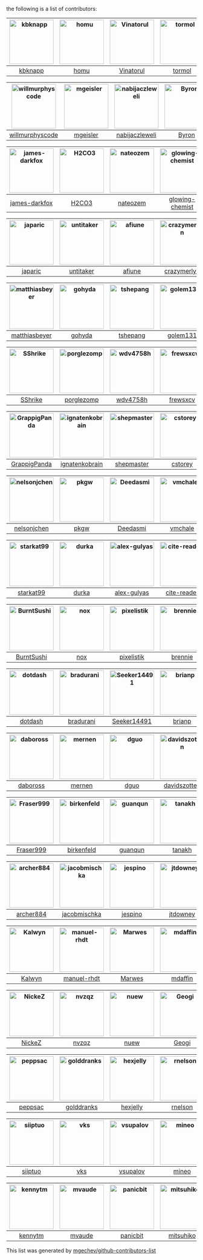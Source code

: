 the following is a list of contributors:


[<img alt="kbknapp" src="https://avatars1.githubusercontent.com/u/6942134?v=4&s=117" width="117">](https://github.com/kbknapp) |[<img alt="homu" src="https://avatars1.githubusercontent.com/u/10212162?v=4&s=117" width="117">](https://github.com/homu) |[<img alt="Vinatorul" src="https://avatars1.githubusercontent.com/u/6770624?v=4&s=117" width="117">](https://github.com/Vinatorul) |[<img alt="tormol" src="https://avatars3.githubusercontent.com/u/10460821?v=4&s=117" width="117">](https://github.com/tormol) |[<img alt="little-dude" src="https://avatars2.githubusercontent.com/u/6646324?v=4&s=117" width="117">](https://github.com/little-dude) |[<img alt="sru" src="https://avatars3.githubusercontent.com/u/2485892?v=4&s=117" width="117">](https://github.com/sru) |
:---: |:---: |:---: |:---: |:---: |:---: |
[kbknapp](https://github.com/kbknapp) |[homu](https://github.com/homu) |[Vinatorul](https://github.com/Vinatorul) |[tormol](https://github.com/tormol) |[little-dude](https://github.com/little-dude) |[sru](https://github.com/sru) |

[<img alt="willmurphyscode" src="https://avatars3.githubusercontent.com/u/12529630?v=4&s=117" width="117">](https://github.com/willmurphyscode) |[<img alt="mgeisler" src="https://avatars0.githubusercontent.com/u/89623?v=4&s=117" width="117">](https://github.com/mgeisler) |[<img alt="nabijaczleweli" src="https://avatars3.githubusercontent.com/u/6709544?v=4&s=117" width="117">](https://github.com/nabijaczleweli) |[<img alt="Byron" src="https://avatars2.githubusercontent.com/u/63622?v=4&s=117" width="117">](https://github.com/Byron) |[<img alt="hgrecco" src="https://avatars0.githubusercontent.com/u/278566?v=4&s=117" width="117">](https://github.com/hgrecco) |[<img alt="bluejekyll" src="https://avatars3.githubusercontent.com/u/986845?v=4&s=117" width="117">](https://github.com/bluejekyll) |
:---: |:---: |:---: |:---: |:---: |:---: |
[willmurphyscode](https://github.com/willmurphyscode) |[mgeisler](https://github.com/mgeisler) |[nabijaczleweli](https://github.com/nabijaczleweli) |[Byron](https://github.com/Byron) |[hgrecco](https://github.com/hgrecco) |[bluejekyll](https://github.com/bluejekyll) |

[<img alt="james-darkfox" src="https://avatars3.githubusercontent.com/u/637155?v=4&s=117" width="117">](https://github.com/james-darkfox) |[<img alt="H2CO3" src="https://avatars2.githubusercontent.com/u/742370?v=4&s=117" width="117">](https://github.com/H2CO3) |[<img alt="nateozem" src="https://avatars2.githubusercontent.com/u/22719441?v=4&s=117" width="117">](https://github.com/nateozem) |[<img alt="glowing-chemist" src="https://avatars0.githubusercontent.com/u/17074682?v=4&s=117" width="117">](https://github.com/glowing-chemist) |[<img alt="Arnavion" src="https://avatars2.githubusercontent.com/u/1096010?v=4&s=117" width="117">](https://github.com/Arnavion) |[<img alt="rtaycher" src="https://avatars0.githubusercontent.com/u/324733?v=4&s=117" width="117">](https://github.com/rtaycher) |
:---: |:---: |:---: |:---: |:---: |:---: |
[james-darkfox](https://github.com/james-darkfox) |[H2CO3](https://github.com/H2CO3) |[nateozem](https://github.com/nateozem) |[glowing-chemist](https://github.com/glowing-chemist) |[Arnavion](https://github.com/Arnavion) |[rtaycher](https://github.com/rtaycher) |

[<img alt="japaric" src="https://avatars3.githubusercontent.com/u/5018213?v=4&s=117" width="117">](https://github.com/japaric) |[<img alt="untitaker" src="https://avatars0.githubusercontent.com/u/837573?v=4&s=117" width="117">](https://github.com/untitaker) |[<img alt="afiune" src="https://avatars0.githubusercontent.com/u/5712253?v=4&s=117" width="117">](https://github.com/afiune) |[<img alt="crazymerlyn" src="https://avatars1.githubusercontent.com/u/6919679?v=4&s=117" width="117">](https://github.com/crazymerlyn) |[<img alt="SuperFluffy" src="https://avatars0.githubusercontent.com/u/701177?v=4&s=117" width="117">](https://github.com/SuperFluffy) |[<img alt="malbarbo" src="https://avatars3.githubusercontent.com/u/1678126?v=4&s=117" width="117">](https://github.com/malbarbo) |
:---: |:---: |:---: |:---: |:---: |:---: |
[japaric](https://github.com/japaric) |[untitaker](https://github.com/untitaker) |[afiune](https://github.com/afiune) |[crazymerlyn](https://github.com/crazymerlyn) |[SuperFluffy](https://github.com/SuperFluffy) |[malbarbo](https://github.com/malbarbo) |

[<img alt="matthiasbeyer" src="https://avatars0.githubusercontent.com/u/427866?v=4&s=117" width="117">](https://github.com/matthiasbeyer) |[<img alt="gohyda" src="https://avatars3.githubusercontent.com/u/10263838?v=4&s=117" width="117">](https://github.com/gohyda) |[<img alt="tshepang" src="https://avatars0.githubusercontent.com/u/588486?v=4&s=117" width="117">](https://github.com/tshepang) |[<img alt="golem131" src="https://avatars3.githubusercontent.com/u/2429587?v=4&s=117" width="117">](https://github.com/golem131) |[<img alt="jimmycuadra" src="https://avatars2.githubusercontent.com/u/122457?v=4&s=117" width="117">](https://github.com/jimmycuadra) |[<img alt="Nemo157" src="https://avatars1.githubusercontent.com/u/81079?v=4&s=117" width="117">](https://github.com/Nemo157) |
:---: |:---: |:---: |:---: |:---: |:---: |
[matthiasbeyer](https://github.com/matthiasbeyer) |[gohyda](https://github.com/gohyda) |[tshepang](https://github.com/tshepang) |[golem131](https://github.com/golem131) |[jimmycuadra](https://github.com/jimmycuadra) |[Nemo157](https://github.com/Nemo157) |

[<img alt="SShrike" src="https://avatars1.githubusercontent.com/u/4061736?v=4&s=117" width="117">](https://github.com/SShrike) |[<img alt="porglezomp" src="https://avatars1.githubusercontent.com/u/1690225?v=4&s=117" width="117">](https://github.com/porglezomp) |[<img alt="wdv4758h" src="https://avatars1.githubusercontent.com/u/2716047?v=4&s=117" width="117">](https://github.com/wdv4758h) |[<img alt="frewsxcv" src="https://avatars2.githubusercontent.com/u/416575?v=4&s=117" width="117">](https://github.com/frewsxcv) |[<img alt="hoodie" src="https://avatars1.githubusercontent.com/u/260370?v=4&s=117" width="117">](https://github.com/hoodie) |[<img alt="huonw" src="https://avatars1.githubusercontent.com/u/1203825?v=4&s=117" width="117">](https://github.com/huonw) |
:---: |:---: |:---: |:---: |:---: |:---: |
[SShrike](https://github.com/SShrike) |[porglezomp](https://github.com/porglezomp) |[wdv4758h](https://github.com/wdv4758h) |[frewsxcv](https://github.com/frewsxcv) |[hoodie](https://github.com/hoodie) |[huonw](https://github.com/huonw) |

[<img alt="GrappigPanda" src="https://avatars0.githubusercontent.com/u/2055372?v=4&s=117" width="117">](https://github.com/GrappigPanda) |[<img alt="ignatenkobrain" src="https://avatars1.githubusercontent.com/u/2866862?v=4&s=117" width="117">](https://github.com/ignatenkobrain) |[<img alt="shepmaster" src="https://avatars0.githubusercontent.com/u/174509?v=4&s=117" width="117">](https://github.com/shepmaster) |[<img alt="cstorey" src="https://avatars3.githubusercontent.com/u/743059?v=4&s=117" width="117">](https://github.com/cstorey) |[<img alt="kieraneglin" src="https://avatars0.githubusercontent.com/u/569917?v=4&s=117" width="117">](https://github.com/kieraneglin) |[<img alt="musoke" src="https://avatars0.githubusercontent.com/u/16665084?v=4&s=117" width="117">](https://github.com/musoke) |
:---: |:---: |:---: |:---: |:---: |:---: |
[GrappigPanda](https://github.com/GrappigPanda) |[ignatenkobrain](https://github.com/ignatenkobrain) |[shepmaster](https://github.com/shepmaster) |[cstorey](https://github.com/cstorey) |[kieraneglin](https://github.com/kieraneglin) |[musoke](https://github.com/musoke) |

[<img alt="nelsonjchen" src="https://avatars1.githubusercontent.com/u/5363?v=4&s=117" width="117">](https://github.com/nelsonjchen) |[<img alt="pkgw" src="https://avatars0.githubusercontent.com/u/59598?v=4&s=117" width="117">](https://github.com/pkgw) |[<img alt="Deedasmi" src="https://avatars0.githubusercontent.com/u/5093293?v=4&s=117" width="117">](https://github.com/Deedasmi) |[<img alt="vmchale" src="https://avatars1.githubusercontent.com/u/13259982?v=4&s=117" width="117">](https://github.com/vmchale) |[<img alt="messense" src="https://avatars0.githubusercontent.com/u/1556054?v=4&s=117" width="117">](https://github.com/messense) |[<img alt="Keats" src="https://avatars2.githubusercontent.com/u/680355?v=4&s=117" width="117">](https://github.com/Keats) |
:---: |:---: |:---: |:---: |:---: |:---: |
[nelsonjchen](https://github.com/nelsonjchen) |[pkgw](https://github.com/pkgw) |[Deedasmi](https://github.com/Deedasmi) |[vmchale](https://github.com/vmchale) |[messense](https://github.com/messense) |[Keats](https://github.com/Keats) |

[<img alt="starkat99" src="https://avatars1.githubusercontent.com/u/8295111?v=4&s=117" width="117">](https://github.com/starkat99) |[<img alt="durka" src="https://avatars3.githubusercontent.com/u/47007?v=4&s=117" width="117">](https://github.com/durka) |[<img alt="alex-gulyas" src="https://avatars0.githubusercontent.com/u/8698329?v=4&s=117" width="117">](https://github.com/alex-gulyas) |[<img alt="cite-reader" src="https://avatars1.githubusercontent.com/u/4196987?v=4&s=117" width="117">](https://github.com/cite-reader) |[<img alt="alexbool" src="https://avatars3.githubusercontent.com/u/1283792?v=4&s=117" width="117">](https://github.com/alexbool) |[<img alt="AluisioASG" src="https://avatars2.githubusercontent.com/u/1904165?v=4&s=117" width="117">](https://github.com/AluisioASG) |
:---: |:---: |:---: |:---: |:---: |:---: |
[starkat99](https://github.com/starkat99) |[durka](https://github.com/durka) |[alex-gulyas](https://github.com/alex-gulyas) |[cite-reader](https://github.com/cite-reader) |[alexbool](https://github.com/alexbool) |[AluisioASG](https://github.com/AluisioASG) |

[<img alt="BurntSushi" src="https://avatars3.githubusercontent.com/u/456674?v=4&s=117" width="117">](https://github.com/BurntSushi) |[<img alt="nox" src="https://avatars0.githubusercontent.com/u/123095?v=4&s=117" width="117">](https://github.com/nox) |[<img alt="pixelistik" src="https://avatars1.githubusercontent.com/u/170929?v=4&s=117" width="117">](https://github.com/pixelistik) |[<img alt="brennie" src="https://avatars3.githubusercontent.com/u/156585?v=4&s=117" width="117">](https://github.com/brennie) |[<img alt="ogham" src="https://avatars3.githubusercontent.com/u/503760?v=4&s=117" width="117">](https://github.com/ogham) |[<img alt="Bilalh" src="https://avatars0.githubusercontent.com/u/171602?v=4&s=117" width="117">](https://github.com/Bilalh) |
:---: |:---: |:---: |:---: |:---: |:---: |
[BurntSushi](https://github.com/BurntSushi) |[nox](https://github.com/nox) |[pixelistik](https://github.com/pixelistik) |[brennie](https://github.com/brennie) |[ogham](https://github.com/ogham) |[Bilalh](https://github.com/Bilalh) |

[<img alt="dotdash" src="https://avatars1.githubusercontent.com/u/230962?v=4&s=117" width="117">](https://github.com/dotdash) |[<img alt="bradurani" src="https://avatars0.githubusercontent.com/u/4195952?v=4&s=117" width="117">](https://github.com/bradurani) |[<img alt="Seeker14491" src="https://avatars2.githubusercontent.com/u/6490497?v=4&s=117" width="117">](https://github.com/Seeker14491) |[<img alt="brianp" src="https://avatars1.githubusercontent.com/u/179134?v=4&s=117" width="117">](https://github.com/brianp) |[<img alt="casey" src="https://avatars2.githubusercontent.com/u/1945?v=4&s=117" width="117">](https://github.com/casey) |[<img alt="volks73" src="https://avatars1.githubusercontent.com/u/1915469?v=4&s=117" width="117">](https://github.com/volks73) |
:---: |:---: |:---: |:---: |:---: |:---: |
[dotdash](https://github.com/dotdash) |[bradurani](https://github.com/bradurani) |[Seeker14491](https://github.com/Seeker14491) |[brianp](https://github.com/brianp) |[casey](https://github.com/casey) |[volks73](https://github.com/volks73) |

[<img alt="daboross" src="https://avatars1.githubusercontent.com/u/1152146?v=4&s=117" width="117">](https://github.com/daboross) |[<img alt="mernen" src="https://avatars0.githubusercontent.com/u/6412?v=4&s=117" width="117">](https://github.com/mernen) |[<img alt="dguo" src="https://avatars0.githubusercontent.com/u/2763135?v=4&s=117" width="117">](https://github.com/dguo) |[<img alt="davidszotten" src="https://avatars3.githubusercontent.com/u/412005?v=4&s=117" width="117">](https://github.com/davidszotten) |[<img alt="drusellers" src="https://avatars1.githubusercontent.com/u/63355?v=4&s=117" width="117">](https://github.com/drusellers) |[<img alt="eddyb" src="https://avatars2.githubusercontent.com/u/77424?v=4&s=117" width="117">](https://github.com/eddyb) |
:---: |:---: |:---: |:---: |:---: |:---: |
[daboross](https://github.com/daboross) |[mernen](https://github.com/mernen) |[dguo](https://github.com/dguo) |[davidszotten](https://github.com/davidszotten) |[drusellers](https://github.com/drusellers) |[eddyb](https://github.com/eddyb) |

[<img alt="Fraser999" src="https://avatars3.githubusercontent.com/u/190532?v=4&s=117" width="117">](https://github.com/Fraser999) |[<img alt="birkenfeld" src="https://avatars0.githubusercontent.com/u/144359?v=4&s=117" width="117">](https://github.com/birkenfeld) |[<img alt="guanqun" src="https://avatars0.githubusercontent.com/u/53862?v=4&s=117" width="117">](https://github.com/guanqun) |[<img alt="tanakh" src="https://avatars2.githubusercontent.com/u/109069?v=4&s=117" width="117">](https://github.com/tanakh) |[<img alt="SirVer" src="https://avatars0.githubusercontent.com/u/140115?v=4&s=117" width="117">](https://github.com/SirVer) |[<img alt="idmit" src="https://avatars1.githubusercontent.com/u/2546728?v=4&s=117" width="117">](https://github.com/idmit) |
:---: |:---: |:---: |:---: |:---: |:---: |
[Fraser999](https://github.com/Fraser999) |[birkenfeld](https://github.com/birkenfeld) |[guanqun](https://github.com/guanqun) |[tanakh](https://github.com/tanakh) |[SirVer](https://github.com/SirVer) |[idmit](https://github.com/idmit) |

[<img alt="archer884" src="https://avatars1.githubusercontent.com/u/679494?v=4&s=117" width="117">](https://github.com/archer884) |[<img alt="jacobmischka" src="https://avatars1.githubusercontent.com/u/3939997?v=4&s=117" width="117">](https://github.com/jacobmischka) |[<img alt="jespino" src="https://avatars0.githubusercontent.com/u/290303?v=4&s=117" width="117">](https://github.com/jespino) |[<img alt="jtdowney" src="https://avatars1.githubusercontent.com/u/44654?v=4&s=117" width="117">](https://github.com/jtdowney) |[<img alt="andete" src="https://avatars2.githubusercontent.com/u/689017?v=4&s=117" width="117">](https://github.com/andete) |[<img alt="joshtriplett" src="https://avatars2.githubusercontent.com/u/162737?v=4&s=117" width="117">](https://github.com/joshtriplett) |
:---: |:---: |:---: |:---: |:---: |:---: |
[archer884](https://github.com/archer884) |[jacobmischka](https://github.com/jacobmischka) |[jespino](https://github.com/jespino) |[jtdowney](https://github.com/jtdowney) |[andete](https://github.com/andete) |[joshtriplett](https://github.com/joshtriplett) |

[<img alt="Kalwyn" src="https://avatars3.githubusercontent.com/u/22778640?v=4&s=117" width="117">](https://github.com/Kalwyn) |[<img alt="manuel-rhdt" src="https://avatars1.githubusercontent.com/u/3199013?v=4&s=117" width="117">](https://github.com/manuel-rhdt) |[<img alt="Marwes" src="https://avatars3.githubusercontent.com/u/957312?v=4&s=117" width="117">](https://github.com/Marwes) |[<img alt="mdaffin" src="https://avatars1.githubusercontent.com/u/171232?v=4&s=117" width="117">](https://github.com/mdaffin) |[<img alt="iliekturtles" src="https://avatars3.githubusercontent.com/u/5081378?v=4&s=117" width="117">](https://github.com/iliekturtles) |[<img alt="nicompte" src="https://avatars2.githubusercontent.com/u/439369?v=4&s=117" width="117">](https://github.com/nicompte) |
:---: |:---: |:---: |:---: |:---: |:---: |
[Kalwyn](https://github.com/Kalwyn) |[manuel-rhdt](https://github.com/manuel-rhdt) |[Marwes](https://github.com/Marwes) |[mdaffin](https://github.com/mdaffin) |[iliekturtles](https://github.com/iliekturtles) |[nicompte](https://github.com/nicompte) |

[<img alt="NickeZ" src="https://avatars2.githubusercontent.com/u/492753?v=4&s=117" width="117">](https://github.com/NickeZ) |[<img alt="nvzqz" src="https://avatars0.githubusercontent.com/u/10367662?v=4&s=117" width="117">](https://github.com/nvzqz) |[<img alt="nuew" src="https://avatars2.githubusercontent.com/u/26099511?v=4&s=117" width="117">](https://github.com/nuew) |[<img alt="Geogi" src="https://avatars1.githubusercontent.com/u/1818316?v=4&s=117" width="117">](https://github.com/Geogi) |[<img alt="flying-sheep" src="https://avatars0.githubusercontent.com/u/291575?v=4&s=117" width="117">](https://github.com/flying-sheep) |[<img alt="Phlosioneer" src="https://avatars2.githubusercontent.com/u/4657718?v=4&s=117" width="117">](https://github.com/Phlosioneer) |
:---: |:---: |:---: |:---: |:---: |:---: |
[NickeZ](https://github.com/NickeZ) |[nvzqz](https://github.com/nvzqz) |[nuew](https://github.com/nuew) |[Geogi](https://github.com/Geogi) |[flying-sheep](https://github.com/flying-sheep) |[Phlosioneer](https://github.com/Phlosioneer) |

[<img alt="peppsac" src="https://avatars3.githubusercontent.com/u/2198295?v=4&s=117" width="117">](https://github.com/peppsac) |[<img alt="golddranks" src="https://avatars1.githubusercontent.com/u/2675542?v=4&s=117" width="117">](https://github.com/golddranks) |[<img alt="hexjelly" src="https://avatars0.githubusercontent.com/u/435283?v=4&s=117" width="117">](https://github.com/hexjelly) |[<img alt="rnelson" src="https://avatars3.githubusercontent.com/u/118361?v=4&s=117" width="117">](https://github.com/rnelson) |[<img alt="swatteau" src="https://avatars3.githubusercontent.com/u/5521255?v=4&s=117" width="117">](https://github.com/swatteau) |[<img alt="tspiteri" src="https://avatars0.githubusercontent.com/u/18604588?v=4&s=117" width="117">](https://github.com/tspiteri) |
:---: |:---: |:---: |:---: |:---: |:---: |
[peppsac](https://github.com/peppsac) |[golddranks](https://github.com/golddranks) |[hexjelly](https://github.com/hexjelly) |[rnelson](https://github.com/rnelson) |[swatteau](https://github.com/swatteau) |[tspiteri](https://github.com/tspiteri) |

[<img alt="siiptuo" src="https://avatars0.githubusercontent.com/u/10729330?v=4&s=117" width="117">](https://github.com/siiptuo) |[<img alt="vks" src="https://avatars2.githubusercontent.com/u/33460?v=4&s=117" width="117">](https://github.com/vks) |[<img alt="vsupalov" src="https://avatars2.githubusercontent.com/u/2801030?v=4&s=117" width="117">](https://github.com/vsupalov) |[<img alt="mineo" src="https://avatars1.githubusercontent.com/u/78236?v=4&s=117" width="117">](https://github.com/mineo) |[<img alt="wabain" src="https://avatars3.githubusercontent.com/u/7651435?v=4&s=117" width="117">](https://github.com/wabain) |[<img alt="grossws" src="https://avatars2.githubusercontent.com/u/171284?v=4&s=117" width="117">](https://github.com/grossws) |
:---: |:---: |:---: |:---: |:---: |:---: |
[siiptuo](https://github.com/siiptuo) |[vks](https://github.com/vks) |[vsupalov](https://github.com/vsupalov) |[mineo](https://github.com/mineo) |[wabain](https://github.com/wabain) |[grossws](https://github.com/grossws) |

[<img alt="kennytm" src="https://avatars1.githubusercontent.com/u/103023?v=4&s=117" width="117">](https://github.com/kennytm) |[<img alt="mvaude" src="https://avatars1.githubusercontent.com/u/9532611?v=4&s=117" width="117">](https://github.com/mvaude) |[<img alt="panicbit" src="https://avatars2.githubusercontent.com/u/628445?v=4&s=117" width="117">](https://github.com/panicbit) |[<img alt="mitsuhiko" src="https://avatars1.githubusercontent.com/u/7396?v=4&s=117" width="117">](https://github.com/mitsuhiko) |
:---: |:---: |:---: |:---: |
[kennytm](https://github.com/kennytm) |[mvaude](https://github.com/mvaude) |[panicbit](https://github.com/panicbit) |[mitsuhiko](https://github.com/mitsuhiko) |




This list was generated by [mgechev/github-contributors-list](https://github.com/mgechev/github-contributors-list)
